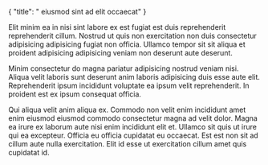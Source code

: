 {
  "title": " eiusmod sint ad elit occaecat"
}

Elit minim ea in nisi sint labore ex est fugiat est duis reprehenderit reprehenderit cillum. Nostrud ut quis non exercitation non duis consectetur adipisicing adipisicing fugiat non officia. Ullamco tempor sit sit aliqua et proident adipisicing adipisicing veniam non deserunt aute deserunt.

Minim consectetur do magna pariatur adipisicing nostrud veniam nisi. Aliqua velit laboris sunt deserunt anim laboris adipisicing duis esse aute elit. Reprehenderit ipsum incididunt voluptate ea ipsum velit reprehenderit. In proident est ex ipsum consequat officia.

Qui aliqua velit anim aliqua ex. Commodo non velit enim incididunt amet enim eiusmod eiusmod commodo consectetur magna ad velit dolor. Magna ea irure ex laborum aute nisi enim incididunt elit et. Ullamco sit quis ut irure qui ea excepteur. Officia eu officia cupidatat eu occaecat. Est est non sit ad cillum aute nulla exercitation. Elit id esse ut exercitation cillum amet quis cupidatat id.
